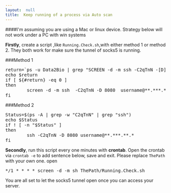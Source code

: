 ```yaml
---
layout:  null
title:  Keep running of a process via Auto scan
---
```

####I'm assuming you are using a Mac or linux device. Strategy below will not work under a PC with win systems

**Firstly**, create a script ,like `Running.Check.sh`,with either method 1 or method 2. They both work for make sure the tunnel of socks5 is running.

###Method 1
<pre>
return=`ps -u Data2Bio | grep "SCREEN -d -m ssh -C2qTnN -[D] 8080 username@**.***.**.*"`
echo $return
if [ ${#return} -eq 0 ] 
then
        screen -d -m ssh  -C2qTnN -D 8080  username@**.***.**.*
fi
</pre>

###Method 2
<pre>
Status=$(ps -A | grep -w "C2qTnN" | grep "ssh")
echo $Status
if ! [ -n "$Status" ]
then
        ssh -C2qTnN -D 8080 username@**.***.**.*
fi
</pre>

**Secondly**, run this script every one minutes with **crontab**. Open the crontab via `crontab -e` to add sentence below, save and exit. Please replace `ThePath` with your own one.
open
<pre>
*/1 * * * * screen -d -m sh ThePath/Running.Check.sh
</pre>

You are all set to let the socks5 tunnel open once you can access your server.


